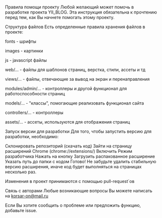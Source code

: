 Правила помощи проекту
Любой желающий может помочь в разработке проекта YII_BLOG. Эта инструкция обязательна к прочтению перед тем, как Вы начнете помогать этому проекту.

Структура файлов
Есть определенные правила хранения файлов в проекте:

fonts - шрифты

images - картинки

js - javascript файлы

web/... - файлы для шаблонов страниц, верстка, стили, ассеты и тд

views/... - файлы, отвечающие за вывод на экран и перенаправления

modules/admin/... - контроллеры и другой функционал для работоспособности страниц

models/... - "классы", помогающие реализовать функционал сайта

controllers/... - контроллеры

assets/... - ассеты, используются для отображения страниц


Запуск версии для разработки
Для того, чтобы запустить версию для разработки, необходимо:

Склонировать репозиторий (скачать код)
Зайти на страницу расширений Chrome (chrome://extensions/)
Включить Режим разработчика
Нажать на кнопку Загрузить распакованное расширение
Указать путь до папки с кодом
Готово!
Не забудьте удалить стабильную версию расширения, иначе код будет выполняться на страницах несколько раз.


Изменения в проект принимаются с помощью pull-request`ов

Связь с авторами
Любые возникающие вопросы Вы можете написать на korsar-on@mail.ru

Если Вы хотите сообщить о проблеме или предложить функцию, добавьте issue.
